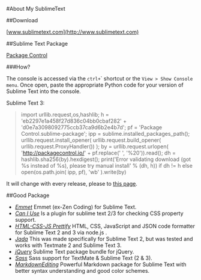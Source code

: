 #About My SublimeText

##Download

[www.sublimetext.com](http://www.sublimetext.com)

##Sublime Text Package

[Package Control](https://packagecontrol.io)

###How?

The console is accessed via the `ctrl+`\` shortcut or the `View > Show Console menu`. Once open, paste the appropriate Python code for your version of Sublime Text into the console.

Sublime Text 3:

>import urllib.request,os,hashlib; h = 'eb2297e1a458f27d836c04bb0cbaf282' + 'd0e7a3098092775ccb37ca9d6b2e4b7d'; pf = 'Package Control.sublime-package'; ipp = sublime.installed_packages_path(); urllib.request.install_opener( urllib.request.build_opener( urllib.request.ProxyHandler()) ); by = urllib.request.urlopen( 'http://packagecontrol.io/' + pf.replace(' ', '%20')).read(); dh = hashlib.sha256(by).hexdigest(); print('Error validating download (got %s instead of %s), please try manual install' % (dh, h)) if dh != h else open(os.path.join( ipp, pf), 'wb' ).write(by)

It will change with every release, please to [this page](https://packagecontrol.io/installation).

##Good Package

- *[Emmet](https://packagecontrol.io/packages/Emmet)* Emmet (ex-Zen Coding) for Sublime Text.
- *[Can I Use](https://packagecontrol.io/packages/Can%20I%20Use)* Is a plugin for sublime text 2/3 for checking CSS property support.
- *[HTML-CSS-JS Prettify](https://packagecontrol.io/packages/HTML-CSS-JS%20Prettify)* HTML, CSS, JavaScript and JSON code formatter for Sublime Text 2 and 3 via node.js .
- *[Jada](https://packagecontrol.io/packages/Jade)* This was made specifically for Sublime Text 2, but was tested and works with Textmate 2 and Sublime Text 3.
- *[jQuery](https://packagecontrol.io/packages/jQuery)* Sublime Text package bundle for jQuery.
- *[Sass](https://packagecontrol.io/packages/Sass)* Sass support for TextMate & Sublime Text (2 & 3).
- *[MarkdownEditing](https://packagecontrol.io/packages/MarkdownEditing)* Powerful Markdown package for Sublime Text with better syntax understanding and good color schemes.